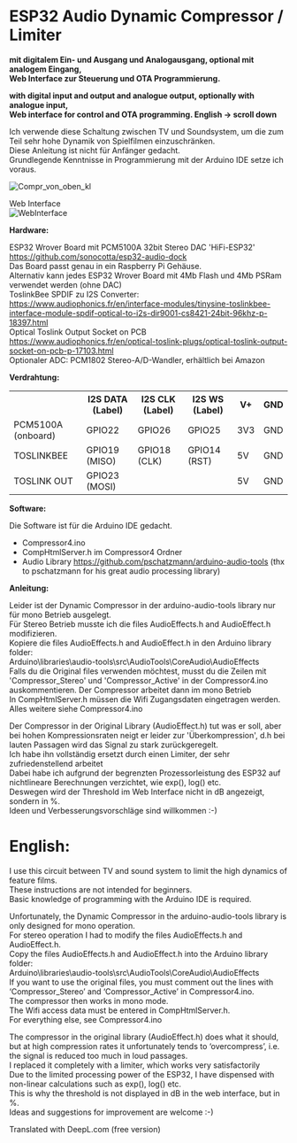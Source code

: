 # ESP32 Audio Dynamic Compressor / Limiter
<b>mit digitalem Ein- und Ausgang und Analogausgang, optional mit analogem Eingang,<br>
Web Interface zur Steuerung und OTA Programmierung.

with digital input and output and analogue output, optionally with analogue input, <br>
Web interface for control and OTA programming. English -> scroll down</b>

Ich verwende diese Schaltung zwischen TV und Soundsystem, um die zum Teil sehr hohe Dynamik von Spielfilmen einzuschränken.<br>
Diese Anleitung ist nicht für Anfänger gedacht.<br> Grundlegende Kenntnisse in Programmierung mit der Arduino IDE setze ich voraus.

![Compr_von_oben_kl](https://github.com/user-attachments/assets/a5108c59-f7f9-48c5-bd7a-d229d6821879)

Web Interface<br>
![WebInterface](https://github.com/user-attachments/assets/3b8c5aef-7430-4c4a-8d2b-5738e23c4913) 

<b>Hardware:</b>

ESP32 Wrover Board mit PCM5100A 32bit Stereo DAC 'HiFi-ESP32' https://github.com/sonocotta/esp32-audio-dock<br>
Das Board passt genau in ein Raspberry Pi Gehäuse.<br>
Alternativ kann jedes ESP32 Wrover Board mit 4Mb Flash und 4Mb PSRam verwendet werden (ohne DAC)<br>
ToslinkBee SPDIF zu I2S Converter:<br> 
https://www.audiophonics.fr/en/interface-modules/tinysine-toslinkbee-interface-module-spdif-optical-to-i2s-dir9001-cs8421-24bit-96khz-p-18397.html<br>
Optical Toslink Output Socket on PCB<br>
https://www.audiophonics.fr/en/optical-toslink-plugs/optical-toslink-output-socket-on-pcb-p-17103.html<br>
Optionaler ADC: PCM1802 Stereo-A/D-Wandler, erhältlich bei Amazon

<b>Verdrahtung:</b>
	
<table>
  <tr>
    <th></th>
    <th>I2S DATA (Label)</th>
    <th>I2S CLK (Label)</th>
    <th>I2S WS (Label)</th>
    <th>V+</th>
    <th>GND</th>
</tr>
  <tr>
    <td>PCM5100A (onboard)</td>
    <td>GPIO22</td>
    <td>GPIO26</td>
    <td>GPIO25</td>
    <td>3V3</td>
    <td>GND</td>
  </tr>
  <tr>
    <td>TOSLINKBEE</td>
    <td>GPIO19 (MISO)</td>
    <td>GPIO18 (CLK)</td>
    <td>GPIO14 (RST)</td>
    <td>5V</td>
    <td>GND</td>
  </tr>
  <tr>
    <td>TOSLINK OUT</td>
    <td>GPIO23 (MOSI)</td>
    <td></td>
    <td></td>
    <td>5V</td>
    <td>GND</td>
  </tr>
</table>


<b>Software:</b>

Die Software ist für die Arduino IDE gedacht.<br>
- Compressor4.ino<br>
- CompHtmlServer.h im Compressor4 Ordner<br>
- Audio Library https://github.com/pschatzmann/arduino-audio-tools (thx to pschatzmann for his great audio processing library)<br>

<b>Anleitung:</b>

Leider ist der Dynamic Compressor in der arduino-audio-tools library nur für mono Betrieb ausgelegt.<br>
Für Stereo Betrieb musste ich die files AudioEffects.h and AudioEffect.h modifizieren.<br>
Kopiere die files AudioEffects.h and AudioEffect.h in den Arduino library folder:<br>Arduino\libraries\audio-tools\src\AudioTools\CoreAudio\AudioEffects<br>
Falls du die Original files verwenden möchtest, musst du die Zeilen mit 'Compressor_Stereo' und 'Compressor_Active' in der Compressor4.ino auskommentieren. 
Der Compressor arbeitet dann im mono Betrieb<br>
In CompHtmlServer.h müssen die Wifi Zugangsdaten eingetragen werden. <br>
Alles weitere siehe Compressor4.ino

Der Compressor in der Original Library (AudioEffect.h) tut was er soll, aber bei hohen Kompressionsraten neigt er leider zur 'Überkompression', d.h bei lauten Passagen wird das Signal zu stark zurückgeregelt. <br>
Ich habe ihn vollständig ersetzt durch einen Limiter, der sehr zufriedenstellend arbeitet<br>
Dabei habe ich aufgrund der begrenzten Prozessorleistung des ESP32 auf nichtlineare Berechnungen verzichtet, wie exp(), log() etc.<br>
Deswegen wird der Threshold im Web Interface nicht in dB angezeigt, sondern in %.<br> 
Ideen und Verbesserungsvorschläge sind willkommen :-)

# English:

I use this circuit between TV and sound system to limit the high dynamics of feature films. <br>
These instructions are not intended for beginners. <br>
Basic knowledge of programming with the Arduino IDE is required. <br>

Unfortunately, the Dynamic Compressor in the arduino-audio-tools library is only designed for mono operation. <br>
For stereo operation I had to modify the files AudioEffects.h and AudioEffect.h. <br>
Copy the files AudioEffects.h and AudioEffect.h into the Arduino library folder: <br>
Arduino\libraries\audio-tools\src\AudioTools\CoreAudio\AudioEffects <br>
If you want to use the original files, you must comment out the lines with ‘Compressor_Stereo’ and ‘Compressor_Active’ in Compressor4.ino. <br>
The compressor then works in mono mode. <br>
The Wifi access data must be entered in CompHtmlServer.h. <br>
For everything else, see Compressor4.ino <br>

The compressor in the original library (AudioEffect.h) does what it should, but at high compression rates it unfortunately tends to ‘overcompress’, i.e. the signal is reduced too much in loud passages. <br>
I replaced it completely with a limiter, which works very satisfactorily<br>
Due to the limited processing power of the ESP32, I have dispensed with non-linear calculations such as exp(), log() etc.<br>
This is why the threshold is not displayed in dB in the web interface, but in %.<br>
Ideas and suggestions for improvement are welcome :-)

Translated with DeepL.com (free version)
